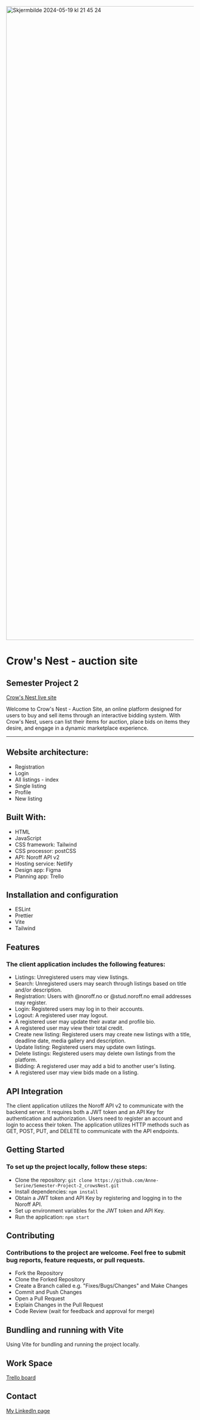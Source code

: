 <img width="1697" alt="Skjermbilde 2024-05-19 kl  21 45 24" src="https://github.com/Anne-Serine/Semester-Project-2_crowsNest/assets/125912893/ac413801-5d72-46a3-976b-a9a8c568137a">

# Crow's Nest - auction site
## Semester Project 2

[Crow's Nest live site](https://euphonious-mochi-17b774.netlify.app/)

Welcome to Crow's Nest - Auction Site, an online platform designed for users to buy and sell items through an interactive bidding system. With Crow's Nest, users can list their items for auction, place bids on items they desire, and engage in a dynamic marketplace experience.

---

## Website architecture:

- Registration
- Login
- All listings - index
- Single listing
- Profile
- New listing

## Built With:

- HTML
- JavaScript
- CSS framework: Tailwind
- CSS processor: postCSS
- API: Noroff API v2
- Hosting service: Netlify
- Design app: Figma
- Planning app: Trello

## Installation and configuration

- ESLint
- Prettier
- Vite
- Tailwind

## Features

### The client application includes the following features:

- Listings: Unregistered users may view listings.
- Search: Unregistered users may search through listings based on title and/or description.
- Registration: Users with @noroff.no or @stud.noroff.no email addresses may register.
- Login: Registered users may log in to their accounts.
- Logout: A registered user may logout.
- A registered user may update their avatar and profile bio.
- A registered user may view their total credit.
- Create new listing: Registered users may create new listings with a title, deadline date, media gallery and description.
- Update listing: Registered users may update own listings.
- Delete listings: Registered users may delete own listings from the platform.
- Bidding: A registered user may add a bid to another user's listing.
- A registered user may view bids made on a listing.

## API Integration

The client application utilizes the Noroff API v2 to communicate with the backend server. It requires both a JWT token and an API Key for authentication and authorization. Users need to register an account and login to access their token. The application utilizes HTTP methods such as GET, POST, PUT, and DELETE to communicate with the API endpoints.

## Getting Started

### To set up the project locally, follow these steps:

- Clone the repository: `git clone https://github.com/Anne-Serine/Semester-Project-2_crowsNest.git`
- Install dependencies: `npm install`
- Obtain a JWT token and API Key by registering and logging in to the Noroff API.
- Set up environment variables for the JWT token and API Key.
- Run the application: `npm start`

## Contributing

### Contributions to the project are welcome. Feel free to submit bug reports, feature requests, or pull requests.

- Fork the Repository
- Clone the Forked Repository
- Create a Branch called e.g. "Fixes/Bugs/Changes" and Make Changes
- Commit and Push Changes
- Open a Pull Request
- Explain Changes in the Pull Request
- Code Review (wait for feedback and approval for merge)

## Bundling and running with Vite
Using Vite for bundling and running the project locally.

## Work Space

[Trello board](https://trello.com/b/vqbQYMQW/crows-nest-semester-project-2)

## Contact

[My LinkedIn page](https://www.linkedin.com/in/anne-serine-johannessen-587b4024a/)

